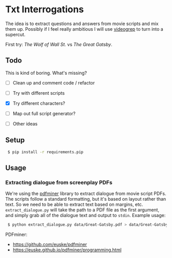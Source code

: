 Txt Interrogations
====================

The idea is to extract questions and answers from movie scripts and mix them up. Possibly if I feel really ambitious I will use [videogrep](https://github.com/antiboredom/videogrep) to turn into a supercut. 

First try: _The Wolf of Wall St._ vs _The Great Gatsby_.

Todo
----

This is kind of boring. What's missing?

- [ ] Clean up and comment code / refactor
- [ ] Try with different scripts
- [x] Try different characters?
- [ ] Map out full script generator?
- [ ] Other ideas


Setup
-----

```bash
 $ pip install -r requirements.pip
```

Usage
------

### Extracting dialogue from screenplay PDFs

We're using the [pdfminer](https://github.com/euske/pdfminer) library to extract dialogue from movie script PDFs. The scripts follow a standard formatting, but it's based on layout rather than text. So we need to be able to extract text based on margins, etc. `extract_dialogue.py` will take the path to a PDF file as the first argument, and simply grab all of the dialogue text and output to `stdin`. Example usage:

```bash
 $ python extract_dialogue.py data/Great-Gatsby.pdf > data/Great-Gatsby_dialogue.txt
```

PDFminer:

 * https://github.com/euske/pdfminer
 * https://euske.github.io/pdfminer/programming.html
